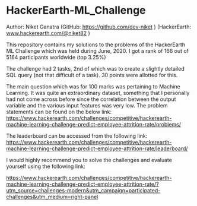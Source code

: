 # HackerEarth-ML_Challenge

Author: Niket Ganatra (GitHub: https://github.com/dev-niket ) (HackerEarth: www.hackerearth.com/@niket82 )

This repository contains my solutions to the problems of the HackerEarth ML Challenge which was held during June, 2020. I got a rank of 166 out of 5164 participants worldwide (top 3.25%)

The challenge had 2 tasks, 2nd of which was to create a slightly detailed SQL query (not that difficult of a task). 30 points were allotted for this.

The main question which was for 100 marks was pertaining to Machine Learning. It was quite an extraordinary dataset, something that I personally had not come across before since the correlation between the output variable and the various input features was very low.
The problem statements can be found on the below link:
https://www.hackerearth.com/challenges/competitive/hackerearth-machine-learning-challenge-predict-employee-attrition-rate/problems/

The leaderboard can be accessed from the following link:
https://www.hackerearth.com/challenges/competitive/hackerearth-machine-learning-challenge-predict-employee-attrition-rate/leaderboard/


I would highly recommend you to solve the challenges and evaluate yourself using the following link:

https://www.hackerearth.com/challenges/competitive/hackerearth-machine-learning-challenge-predict-employee-attrition-rate/?utm_source=challenges-modern&utm_campaign=participated-challenges&utm_medium=right-panel

